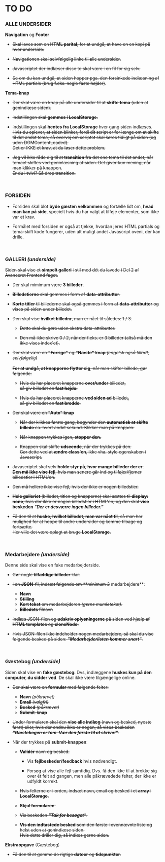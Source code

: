 # TO DO

### **ALLE UNDERSIDER**
**Navigation** og **Footer**

* ~~Skal laves som en **HTML parital**, for at undgå, at have en en kopi på hver underside.~~

* ~~Navigationen skal selvfølgelig linke til alle undersider.~~

* ~~Javascriptet der indlæser disse to skal være i en fil for sig selv.~~

* ~~Se om du kan undgå, at siden hopper pga. den forsinkede indlæsning af HTML partials (brug f.eks. nogle faste højder)~~.

**Tema-knap**

* ~~Der skal være en knap på alle undersider til at **skifte tema** (uden at genindlæse siden).~~

* ~~Indstillingen skal **gemmes i LocalStorage**.~~

* ~~Indstillingen skal **hentes fra LocalStorage** hver gang siden indlæses. <br>Hvis du oplever, at siden blinker, fordi dit script er for længe om at skifte til det andet tema, så overvej om scriptet skal køres tidligt på siden (og uden DOMContentLoaded). <br>Det er IKKE et krav, at du løser dette problem.~~

* ~~Jeg vil ikke råde dig til at **transition** fra det ene tema til det andet, når temaet skiftes ved geninlæsning af siden. Det giver kun mening, når man klikker på knappen.<br>Er du i tvivl? Så drop transition.~~

<br>

### **FORSIDEN**

* Forsiden skal blot **byde gæsten velkommen** og fortælle lidt om, **hvad man kan på side**, specielt hvis du har valgt at tilføje elementer, som ikke var et krav.

* Formålet med forsiden er også at tjekke, hvordan jeres HTML partials og tema-skift kode fungerer, uden alt muligt andet Javascript oveni, der kan drille.

<br>

### **GALLERI** _(underside)_

~~Siden skal vise et **simpelt galleri** i stil med dét du lavede i Del 2 af Avanceret Frontend faget.~~

* ~~Der skal mimimum være **3 billeder**.~~

* ~~**Billedstierne** skal gemmes i form af **data-attributter**.~~

* ~~**Korte titler** til billederne skal også gemmes i form af **data-attributter** og vises på siden under billedet.~~

* ~~Den skal vise **hvilket billednr**, man er nået til således: 1 / 3.~~

	* ~~Dette skal du gøre uden ekstra data-attributter.~~

	* ~~Den må ikke skrive 0 / 2, når der f.eks. er 3 billeder (altså må den ikke vises index'et).~~

* ~~Der skal være en **"Forrige"** og **"Næste"** **knap** *(engelsk også tilladt, selvfølgelig)*<br><br>**For at undgå, at knapperne flytter sig**, når man skifter billede, gør følgende:~~

	* ~~Hvis du har placeret knapperne **over/under** billedet, <br>så giv billedet en **fast højde**.~~

	* ~~Hvis du har placeret knapperne **ved siden ad** billedet, <br>så giv billedet en **fast bredde**.~~

* ~~Der skal være en **"Auto" knap**~~

	* ~~Når der klikkes første gang, begynder den **automatisk at skifte billede** ca. hvert andet sekund. Klikker man på knappen.~~

	* ~~Når knappen trykkes igen, **stopper den**.~~

	* ~~Knappen skal skifte **udseende**, når der trykkes på den.<br>Gør dette ved at **ændre class'en**, ikke vha. style egenskaben i Javascript.~~

* ~~Javascriptet skal selv **holde styr på, hvor mange billeder der er**. <br>**Den må ikke vise fejl**, hvis man senere går ind og tilføjer/fjerner billedstier i HTML'en.~~

* ~~Den må hellere ikke vise fejl, hvis der ikke er nogen billedstier.~~

* ~~**Hele galleriet** (billedet, titlen og knapperne) skal sættes til **display: none**, hvis der ikke er nogen billedstier i HTML'en, og den skal **vise beskeden** _**"Der er desværre ingen billeder."**_~~

* ~~Få den til at **huske, hvilket billedet, man var nået til**, så man har mulighed for at hoppe til andre undersider og komme tilbage og fortsætte. <br>Her ville det være oplagt at bruge **LocalStorage**.~~

<br>

### **Medarbejdere** _(underside)_

Denne side skal vise en fake medarbejderside.

* ~~Gør nogle **tilfældige billeder** klar.~~

* ~~I en **JSON**-fil, indsæt følgende om **minimum 3~~ medarbejdere**:
	* ~~**Navn**~~
	* ~~**Stilling**~~
	* ~~**Kort tekst** om medarbejderen *(gerne mumletekst)*.~~
	* ~~**Billedets** filnavn~~

* ~~Indlæs JSON-filen og **udskriv oplysningerne** på siden ved hjælp af **HTML templates** og **cloneNode**.~~

* ~~Hvis JSON-filen ikke indeholder nogen medarbejdere, så skal du vise følgende besked på siden: _**"Medarbejderlisten kommer snart"**_.~~

<br>

### **Gæstebog** _(underside)_

Siden skal vise en **fake gæstebog**. Dvs, indlæggene **huskes kun på den computer, du sidder ved**. De skal ikke være tilgængelige online.

* ~~Der skal være en **formular** med følgende felter:~~

	* ~~**Navn**  *(påkrævet)*~~
	* ~~**Email**  *(valgfri)*~~
	* ~~**Besked**  *(påkrævet)*~~
	* ~~**Submit-knap**~~

* ~~Under formularen skal den **vise alle indlæg** (navn og besked, nyeste først) eller, hvis der endnu ikke er nogen, så vises beskeden _**"Gæstebogen er tom. Vær den første til at skrive!"**_.~~

* Når der trykkes på **submit-knappen**:

	* ~~**Validér** navn og besked.~~

		* Vis **fejlbeskeder/feedback** hvis nødvendigt.

		* Forsøg at vise alle fejl samtidig. Dvs. få den ikke til at brokke sig over ét felt ad gangen, men alle påkrævedede felter, der ikke er udfyldt korrekt.

	* ~~Hvis felterne er i orden, indsæt navn, email og besked i et **array** i **LocalStorage**.~~

	* ~~**Skjul formularen**.~~
	
	* ~~Vis beskeden _**"Tak for besøget"**_.~~

	* ~~**Vis den indtastede besked** som den første i ovennævnte liste og helst uden at genindlæse siden.<br>
	Hvis dette driller dig, så indlæs gerne siden.~~

**Ekstraopgave** (Gæstebog)

* ~~Få den til at gemme de rigtige **datoer** og **tidspunkter**.~~
